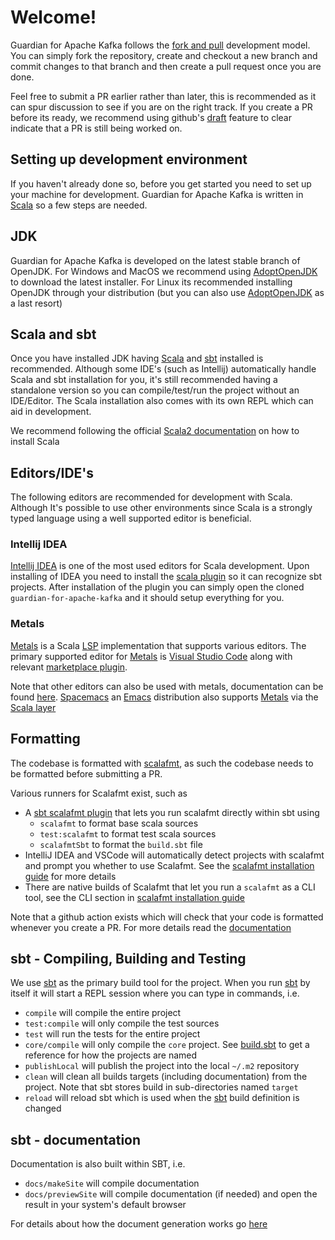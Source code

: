 # Welcome!

Guardian for Apache Kafka follows the [fork and pull](https://help.github.com/articles/using-pull-requests/#fork--pull)
development model. You can simply fork the repository, create and checkout a new branch and commit changes to that
branch and then create a pull request once you are done.

Feel free to submit a PR earlier rather than later, this is recommended as it can spur discussion to see if you are on
the right track. If you create a PR before its ready, we recommend using github's
[draft](https://docs.github.com/en/github/collaborating-with-pull-requests/proposing-changes-to-your-work-with-pull-requests/changing-the-stage-of-a-pull-request)
feature to clear indicate that a PR is still being worked on.

## Setting up development environment

If you haven't already done so, before you get started you need to set up your machine for development. Guardian for
Apache Kafka is written in [Scala](https://www.scala-lang.org/) so a few steps are needed.

## JDK

Guardian for Apache Kafka is developed on the latest stable branch of OpenJDK. For Windows and MacOS we recommend
using [AdoptOpenJDK][adopt-openjdk-link] to download the latest installer. For Linux its recommended installing
OpenJDK through your distribution (but you can also use [AdoptOpenJDK][adopt-openjdk-link] as a last resort)

## Scala and sbt
Once you have installed JDK having [Scala](https://www.scala-lang.org) and [sbt][sbt-link] installed is recommended. 
Although some IDE's (such as Intellij) automatically handle Scala and sbt installation for you, it's still recommended
having a standalone version so you can compile/test/run the project without an IDE/Editor. The Scala installation also
comes with its own REPL which can aid in development.

We recommend following the official [Scala2 documentation](https://www.scala-lang.org/download/scala2.html) on how to
install Scala

## Editors/IDE's
The following editors are recommended for development with Scala. Although It's possible to use other environments since
Scala is a strongly typed language using a well supported editor is beneficial.

### Intellij IDEA

[Intellij IDEA](https://www.jetbrains.com/idea/) is one of the most used editors for Scala development. Upon installing
of IDEA you need to install the [scala plugin](https://plugins.jetbrains.com/plugin/1347-scala) so it can recognize sbt
projects. After installation of the plugin you can simply open the cloned `guardian-for-apache-kafka` and it should
setup everything for you.

### Metals

[Metals][metals-link] is a Scala [LSP](https://en.wikipedia.org/wiki/Language_Server_Protocol) implementation that
supports various editors. The primary supported editor for [Metals][metals-link] is 
[Visual Studio Code](https://code.visualstudio.com/) along with relevant
[marketplace plugin](https://marketplace.visualstudio.com/items?itemName=scalameta.metals).

Note that other editors can also be used with metals, documentation can be found
[here](https://scalameta.org/metals/docs/). [Spacemacs](https://www.spacemacs.org/) an 
[Emacs](https://www.gnu.org/software/emacs/) distribution also supports [Metals][metals-link] via the 
[Scala layer](https://develop.spacemacs.org/layers/+lang/scala/README.html)

## Formatting

The codebase is formatted with [scalafmt](https://scalameta.org/scalafmt/), as such the codebase needs to be formatted
before submitting a PR.

Various runners for Scalafmt exist, such as
* A [sbt scalafmt plugin](https://github.com/scalameta/sbt-scalafmt) that lets you run scalafmt directly within sbt using
  * `scalafmt` to format base scala sources
  * `test:scalafmt` to format test scala sources
  * `scalafmtSbt` to format the `build.sbt` file
* IntelliJ IDEA and VSCode will automatically detect projects with scalafmt and prompt you whether to use Scalafmt. See
the [scalafmt installation guide][scalafmt-installation-link] for more details
* There are native builds of Scalafmt that let you run a `scalafmt` as a CLI tool, see the CLI section in
[scalafmt installation guide][scalafmt-installation-link]

Note that a github action exists which will check that your code is formatted whenever you create a PR. For more details
read the [documentation](https://aiven.github.io/guardian-for-apache-kafka/ci.html#scalafmt)

## sbt - Compiling, Building and Testing

We use [sbt][sbt-link] as the primary build tool for the project. When you run [sbt][sbt-link] by itself
it will start a REPL session where you can type in commands, i.e.

* `compile` will compile the entire project
* `test:compile` will only compile the test sources
* `test` will run the tests for the entire project
* `core/compile` will only compile the `core` project. See [build.sbt](build.sbt) to get a reference for how the projects
are named
* `publishLocal` will publish the project into the local `~/.m2` repository
* `clean` will clean all builds targets (including documentation) from the project. Note that sbt stores build
in sub-directories named `target`
* `reload` will reload sbt which is used when the [sbt][sbt-link] build definition is changed

## sbt - documentation

Documentation is also built within SBT, i.e.

* `docs/makeSite` will compile documentation
* `docs/previewSite` will compile documentation (if needed) and open the result in your system's default browser

For details about how the document generation works go 
[here](https://aiven.github.io/guardian-for-apache-kafka/doc-generation.html)

[adopt-openjdk-link]: https://adoptopenjdk.net/
[metals-link]: https://scalameta.org/metals/
[scalafmt-installation-link]: https://scalameta.org/scalafmt/docs/installation.html
[sbt-link]: https://www.scala-sbt.org/
